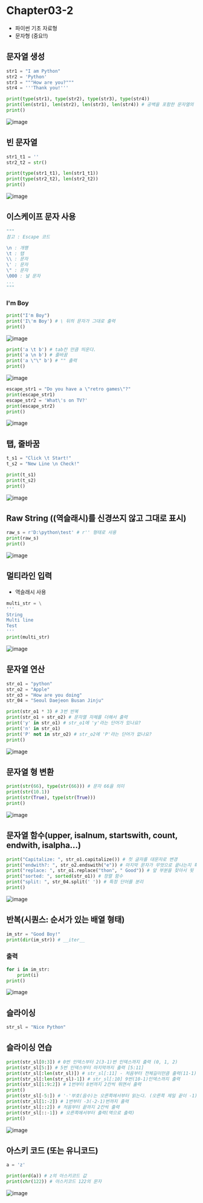 # Chapter03-2
- 파이썬 기초 자료형
- 문자형 (중요!!)

## 문자열 생성

```python
str1 = "I am Python"
str2 = 'Python'
str3 = """How are you?"""
str4 = '''Thank you!'''

print(type(str1), type(str2), type(str3), type(str4))
print(len(str1), len(str2), len(str3), len(str4)) # 공백을 포함한 문자열의 길이
print()
```
![image](https://user-images.githubusercontent.com/121333241/210562688-d6ae16c3-d13f-40c2-9376-5b4f47e151fb.png)

## 빈 문자열

```python
str1_t1 = ''
str2_t2 = str()

print(type(str1_t1), len(str1_t1))
print(type(str2_t2), len(str2_t2))
print()
```
![image](https://user-images.githubusercontent.com/121333241/210562730-f57e6cac-046c-45f7-89a2-c04e45214002.png)

## 이스케이프 문자 사용

```python
"""
참고 : Escape 코드

\n : 개행
\t : 탭
\\ : 문자
\' : 문자
\" : 문자
\000 : 널 문자
...
"""
```
### I'm Boy

```python
print("I'm Boy")
print('I\'m Boy') # \ 뒤의 문자가 그대로 출력
print()
```
![image](https://user-images.githubusercontent.com/121333241/210562973-7bf7d783-4cb5-450a-ba9b-76675e3f83bc.png)

```python
print('a \t b') # tab칸 만큼 띄운다.
print('a \n b') # 줄바꿈
print('a \"\" b') # "" 출력
print()
```
![image](https://user-images.githubusercontent.com/121333241/210563268-54fa5a64-9449-40e0-87c8-8b50af1ed2c6.png)

```python
escape_str1 = "Do you have a \"retro games\"?"
print(escape_str1)
escape_str2 = 'What\'s on TV?'
print(escape_str2)
print()
```
![image](https://user-images.githubusercontent.com/121333241/210563309-b584b93f-77cf-4d4a-9718-4560de7ba117.png)

## 탭, 줄바꿈

```python
t_s1 = "Click \t Start!"
t_s2 = "New Line \n Check!"

print(t_s1)
print(t_s2)
print()
```
![image](https://user-images.githubusercontent.com/121333241/210563364-307e344d-a4af-4989-9efa-c77e6227e8d5.png)

## Raw String (\(역슬래시)를 신경쓰지 않고 그대로 표시)

```python
raw_s = r'D:\python\test' # r'' 형태로 사용
print(raw_s)
print()
```
![image](https://user-images.githubusercontent.com/121333241/210563451-5bc5161c-1472-4fc4-a515-8ef1f3261d7e.png)

## 멀티라인 입력

- 역슬래시 사용

```python
multi_str = \
'''
String
Multi line
Test
'''
print(multi_str)
```
![image](https://user-images.githubusercontent.com/121333241/210563497-2b2d9d62-baa2-43d3-97b5-04442e001c2b.png)

## 문자열 연산

```python
str_o1 = "python"
str_o2 = "Apple"
str_o3 = "How are you doing"
str_04 = "Seoul Daejeon Busan Jinju"

print(str_o1 * 3) # 3번 반복
print(str_o1 + str_o2) # 문자열 자체를 더해서 출력
print('y' in str_o1) # str_o1에 'y'라는 단어가 있나요?
print('n' in str_o1)
print('P' not in str_o2) # str_o2에 'P'라는 단어가 없나요?
print()
```
![image](https://user-images.githubusercontent.com/121333241/210563543-4a838b64-3f88-402e-9ec3-df11284d8227.png)

## 문자열 형 변환

```python
print(str(66), type(str(66))) # 문자 66을 의미
print(str(10.1))
print(str(True), type(str(True)))
print()
```
![image](https://user-images.githubusercontent.com/121333241/210563605-5a556fcd-29d2-4e45-a21a-8c48f3f01dd7.png)

## 문자열 함수(upper, isalnum, startswith, count, endwith, isalpha...)

```python
print("Capitalize: ", str_o1.capitalize()) # 첫 글자를 대문자로 변경
print("endwith?: ", str_o2.endswith("e")) # 마지막 문자가 무엇으로 끝나는지 확인
print("replace: ", str_o1.replace("thon", " Good")) # 앞 부분을 찾아서 뒷 부분으로 바꾼다.
print("sorted: ", sorted(str_o1)) # 정렬 함수
print("split: ", str_04.split(' ')) # 특정 단어를 분리
print()
```
![image](https://user-images.githubusercontent.com/121333241/210563668-b08eb659-3f5a-4d24-84bd-bdc9615a95d7.png)

## 반복(시퀀스: 순서가 있는 배열 형태)

```python
im_str = "Good Boy!"
print(dir(im_str)) # __iter__
```

### 출력

```python
for i in im_str:
    print(i)
print()
```    
![image](https://user-images.githubusercontent.com/121333241/210563798-514efa47-3e14-4d4b-b847-86bf1ab749cd.png)
    
## 슬라이싱    

```python
str_sl = "Nice Python"
```

## 슬라이싱 연습

```python
print(str_sl[0:3]) # 0번 인덱스부터 2(3-1)번 인덱스까지 출력 (0, 1, 2)
print(str_sl[5:]) # 5번 인덱스부터 마지막까지 출력 [5:11]
print(str_sl[:len(str_sl)]) # str_sl[:11] - 처음부터 전체길이만큼 출력(11-1)
print(str_sl[:len(str_sl)-1]) # str_sl[:10] 9번(10-1)인덱스까지 출력
print(str_sl[1:9:2]) # 1번부터 8번까지 2칸씩 뛰면서 출력
print()
print(str_sl[-5:]) # '-'부호(음수)는 오른쪽에서부터 읽는다. (오른쪽 제일 끝이 -1)
print(str_sl[1:-2]) # 1번부터 -3(-2-1)번까지 출력 
print(str_sl[::2]) # 처음부터 끝까지 2칸씩 출력
print(str_sl[::-1]) # 오른쪽에서부터 출력(역으로 출력)
print()
```
![image](https://user-images.githubusercontent.com/121333241/210563886-c34f536c-725b-4f20-9c8a-e905c3a383be.png)

## 아스키 코드 (또는 유니코드)

```python
a = 'z'

print(ord(a)) # z의 아스키코드 값
print(chr(122)) # 아스키코드 122의 문자
```
![image](https://user-images.githubusercontent.com/121333241/210563939-d9952d31-9037-414e-96dc-f642b66de2fe.png)
